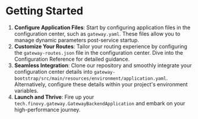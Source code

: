 #  Getting Started

1. **Configure Application Files**: Start by configuring application files in the configuration center, such as `gateway.yaml`. These files allow you to manage dynamic parameters post-service startup.
2. **Customize Your Routes**: Tailor your routing experience by configuring the `gateway-routes.json` file in the configuration center. Dive into the Configuration Reference for detailed guidance.
3. **Seamless Integration**: Clone our repository and smoothly integrate your configuration center details into `gateway-bootstrap/src/main/resources/environment/application.yaml`. Alternatively, configure these details within your project's environment variables.
4. **Launch and Thrive**: Fire up your `tech.finovy.gateway.GatewayBackendApplication` and embark on your high-performance journey.
